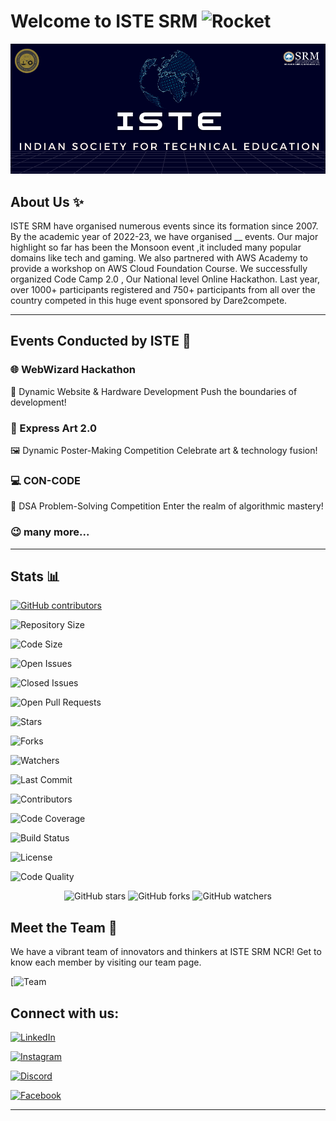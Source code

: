 # Welcome to ISTE SRM    <img src="https://raw.githubusercontent.com/Tarikul-Islam-Anik/Animated-Fluent-Emojis/master/Emojis/Travel%20and%20places/Rocket.png" alt="Rocket" width="40" height="40" />



![Logo](https://raw.githubusercontent.com/kartikey-mittal/dsa7/main/demo.png)





## About Us ✨

ISTE SRM have organised numerous events since its formation since 2007. By the academic year of 2022-23, we have organised __ events. Our major highlight so far has been the Monsoon event ,it included many popular domains like tech and gaming. We also partnered with AWS Academy to provide a workshop on AWS Cloud Foundation Course. We successfully organized Code Camp 2.0 , Our National level Online Hackathon. Last year, over 1000+ participants registered and 750+ participants from all over the country competed in this huge event sponsored by Dare2compete.

----
## Events Conducted by ISTE 🎉

### 🌐 WebWizard Hackathon
 🚀 Dynamic Website & Hardware Development
Push the boundaries of development!

### 🎨 Express Art 2.0
 🖼️ Dynamic Poster-Making Competition
Celebrate art & technology fusion!

### 💻 CON-CODE
🧠 DSA Problem-Solving Competition
Enter the realm of algorithmic mastery!



### 😉 many more...

----

## Stats 📊
[![GitHub contributors](https://img.shields.io/github/contributors/adityasuman990/Iste_Official_Website)](https://github.com/adityasuman990/Iste_Official_Website/graphs/contributors)

![Repository Size](https://img.shields.io/github/repo-size/adityasuman990/Iste_Official_Website)

![Code Size](https://img.shields.io/github/languages/code-size/adityasuman990/Iste_Official_Website)

![Open Issues](https://img.shields.io/github/issues/adityasuman990/Iste_Official_Website)

![Closed Issues](https://img.shields.io/github/issues-closed/adityasuman990/Iste_Official_Website)

![Open Pull Requests](https://img.shields.io/github/issues-pr/adityasuman990/Iste_Official_Website)

![Stars](https://img.shields.io/github/stars/adityasuman990/Iste_Official_Website)

![Forks](https://img.shields.io/github/forks/adityasuman990/Iste_Official_Website)

![Watchers](https://img.shields.io/github/watchers/adityasuman990/Iste_Official_Website)

![Last Commit](https://img.shields.io/github/last-commit/adityasuman990/Iste_Official_Website)

![Contributors](https://img.shields.io/github/contributors/adityasuman990/Iste_Official_Website)

![Code Coverage](https://img.shields.io/codecov/c/github/adityasuman990/Iste_Official_Website)

![Build Status](https://img.shields.io/github/workflow/status/adityasuman990/Iste_Official_Website/CI)

![License](https://img.shields.io/github/license/adityasuman990/Iste_Official_Website)

![Code Quality](https://img.shields.io/codeclimate/maintainability/adityasuman990/Iste_Official_Website)




<p align="center">
    <img src="https://img.shields.io/github/stars/adityasuman990/Iste_Official_Website?style=social" alt="GitHub stars">
    <img src="https://img.shields.io/github/forks/adityasuman990/Iste_Official_Website?style=social" alt="GitHub forks">
    <img src="https://img.shields.io/github/watchers/adityasuman990/Iste_Official_Website?style=social" alt="GitHub watchers">
</p>



## Meet the Team 👥
We have a vibrant team of innovators and thinkers at ISTE SRM NCR! Get to know each member by visiting our team page.

[![Team](https://img.shields.io/website?down_color=lightgrey&down_message=offline&label=Meet%20Our%20Team&up_color=blue&up_message=online&url=https://www.istesrmncr.live/iste_team.html)




## Connect with us:
[![LinkedIn](https://img.shields.io/badge/-LinkedIn-black.svg?style=flat-square&logo=linkedin&colorB=000)](https://www.linkedin.com/in/istesrmncr)

[![Instagram](https://img.shields.io/badge/-Instagram-black.svg?style=flat-square&logo=instagram&colorB=000)](https://www.instagram.com/iste_srm_offc/)

[![Discord](https://img.shields.io/badge/-Discord-black.svg?style=flat-square&logo=discord&colorB=000)](https://discord.com/invite/ZrcJ5Qv)

[![Facebook](https://img.shields.io/badge/-Facebook-black.svg?style=flat-square&logo=facebook&colorB=000)](https://m.facebook.com/AskISTESRMNCR)



----






